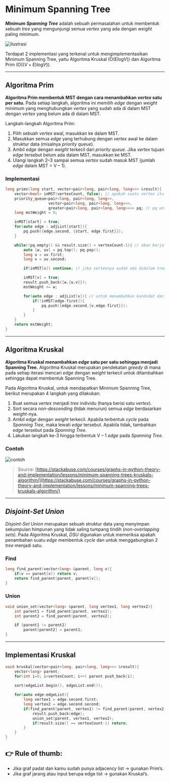 # Minimum Spanning Tree

***Minimum Spanning Tree*** adalah sebuah permasalahan untuk membentuk sebuah *tree* yang mengunjungi semua *vertex* yang ada dengan *weight* paling minimum.

![ilustrasi](https://user-images.githubusercontent.com/86661387/230758011-459c577d-0bba-4a86-b50f-6d6b3f5db727.png)

Terdapat 2 implementasi yang terkenal untuk mengimplementasikan Minimum Spanning Tree, yaitu Algoritma Kruskal (O($E log V$)) dan Algoritma Prim (O($(V+E) log V$)).

---

## Algoritma Prim

**Algoritma Prim membentuk MST dengan cara menambahkan *vertex* satu per satu.**
Pada setiap langkah, algoritma ini memilih *edge* dengan *weight* minimum yang menghubungkan *vertex* yang sudah ada di dalam MST dengan *vertex* yang belum ada di dalam MST.

Langkah-langkah Algoritma Prim:

1. Pilih sebuah *vertex* awal, masukkan ke dalam MST.
2. Masukkan semua *edge* yang terhubung dengan *vertex* awal ke dalam struktur data (misalnya *priority queue*).
3. Ambil *edge* dengan *weight* terkecil dari *priority queue*. Jika *vertex* tujuan *edge* tersebut belum ada dalam MST, masukkan ke MST.
4. Ulangi langkah 2–3 sampai semua *vertex* sudah masuk MST (jumlah *edge* dalam MST = V – 1).


### Implementasi

```c++
long prims(long start, vector<pair<long, pair<long, long>>> &result){
    vector<bool> inMST(vertexCount, false); // apakah suatu vertex itu sudah masuk kedalam spanning tree
    priority_queue<pair<long, pair<long, long>>,
                   vector<pair<long, pair<long, long>>>,
                   greater<pair<long, pair<long, long>>>> pq; // pq untuk menyimpan kandidat edge
    long mstWeight = 0;

    inMST[start] = true;
    for(auto edge : adjList[start]){
        pq.push({edge.second, {start, edge.first}});
    }

    while(!pq.empty() && result.size() < vertexCount-1){ // akan berjalan selama kandidatnya belum habis dan selama vertexnya masih ada yang belum masuk tree
        auto [w, uv] = pq.top(); pq.pop();
        long u = uv.first;
        long v = uv.second;

        if(inMST[v]) continue; // jika vertexnya sudah ada didalam tree

        inMST[v] = true;
        result.push_back({w,{u,v}});
        mstWeight += w;

        for(auto edge : adjList[v]){ // untuk menambahkan kandidat dari vertex yang telah ditambahkan
            if(!inMST[edge.first]){
                pq.push({edge.second,{v,edge.first}});
            }
        }
    }
    return mstWeight;
}
```

---

## Algoritma Kruskal

**Algoritma Kruskal menambahkan *edge* satu per satu sehingga menjadi Spanning Tree.**
Algoritma Kruskal merupakan pendekatan *greedy* di mana pada setiap iterasi mencari *edge* dengan *weight* terkecil untuk ditambahkan sehingga dapat membentuk Spanning Tree.

Pada Algoritma Kruskal, untuk mendapatkan Minimum Spanning Tree, berikut merupakan 4 langkah yang dilakukan:

1. Buat semua *vertex* menjadi *tree* individu (hanya berisi satu *vertex*).
2. Sort secara *non-descending* (tidak menurun) semua *edge* berdasarkan *weight*-nya.
3. Ambil *edge* dengan *weight* terkecil. Apabila terbentuk *cycle* pada *Spanning Tree*, maka lewati *edge* tersebut. Apabila tidak, tambahkan *edge* tersebut pada *Spanning Tree*.
4. Lakukan langkah ke-3 hingga terbentuk V – 1 *edge* pada *Spanning Tree*.

### Contoh

![contoh](https://s3.stackabuse.com/media/articles/graphs-in-python-minimum-spanning-trees-kruskals-algorithm-6.gif)

> Source: [https://stackabuse.com/courses/graphs-in-python-theory-and-implementation/lessons/minimum-spanning-trees-kruskals-algorithm/](https://stackabuse.com/courses/graphs-in-python-theory-and-implementation/lessons/minimum-spanning-trees-kruskals-algorithm/)

---

## *Disjoint-Set Union*

*Disjoint-Set Union* merupakan sebuah struktur data yang menyimpan sekumpulan himpunan yang tidak saling tumpang tindih (*non-overlapping sets*). Pada Algoritma Kruskal, *DSU* digunakan untuk memeriksa apakah penambahan suatu *edge* membentuk *cycle* dan untuk menggabungkan 2 *tree* menjadi satu.

### Find

```c++
long find_parent(vector<long> &parent, long v){
    if(v == parent[v]) return v;
    return find_parent(parent, parent[v]);
}
```

### Union

```c++
void union_set(vector<long> &parent, long vertex1, long vertex2){
    int parent1 = find_parent(parent, vertex1);
    int parent2 = find_parent(parent, vertex2);

    if (parent1 != parent2)
        parent[parent2] = parent1;
}
```

---

## Implementasi Kruskal

```c++
void kruskal(vector<pair<long, pair<long, long>>> &result){
    vector<long> parent;
    for(int i=0; i<vertexCount; i++) parent.push_back(i);

    sort(edgeList.begin(), edgeList.end());
    
    for(auto edge:edgeList){
        long vertex1 = edge.second.first;
        long vertex2 = edge.second.second;
        if(find_parent(parent, vertex1) != find_parent(parent, vertex2)){
            result.push_back(edge);
            union_set(parent, vertex1, vertex2);
            if(result.size() == vertexCount-1) return;
        }
    }
}
```

## 👉 Rule of thumb:

- Jika graf padat dan kamu sudah punya adjacency list → gunakan Prim’s.
- Jika graf jarang atau input berupa edge list → gunakan Kruskal’s.
